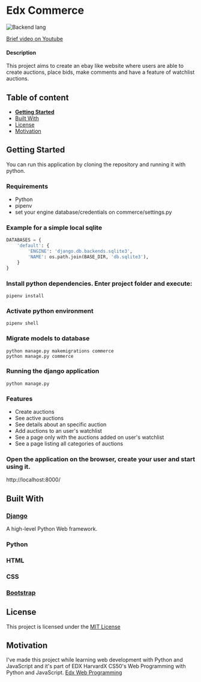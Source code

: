 

# Edx Commerce

![Backend lang](https://img.shields.io/badge/python-3.8-green)



[Brief video on Youtube](https://www.youtube.com/watch?v=k6wBjlU2R3Q&t=14s "video")

#### Description
This project aims to create an ebay like website where users are able to create auctions, place bids, make comments and have a feature of watchlist auctions.


## Table of content

- [**Getting Started**](#getting-started)
- [Built With](#built-with)
- [License](#license)
- [Motivation](#motivation)

## Getting Started
You can run this application by cloning the repository and running it with python.

### Requirements
- Python
- pipenv
- set your engine database/credentials on commerce/settings.py

### Example for a simple local sqlite
```python
DATABASES = {
    'default': {
        'ENGINE': 'django.db.backends.sqlite3',
        'NAME': os.path.join(BASE_DIR, 'db.sqlite3'),
    }
}
```

### Install python dependencies. Enter project folder and execute:
```console
pipenv install
```
### Activate python environment
```console
pipenv shell
```

### Migrate models to database
```console
python manage.py makemigrations commerce
python manage.py commerce
```

### Running the django application

```console
python manage.py
```

### Features
- Create auctions
- See active auctions
- See details about an specific auction
- Add auctions to an user's watchlist
- See a page only with the auctions added on user's watchlist
- See a page listing all categories of auctions

### Open the application on the browser, create your user and start using it.
http://localhost:8000/

## Built With

### [Django](https://www.djangoproject.com/ "Django")
A high-level Python Web framework.
### Python
### HTML
### CSS
### [Bootstrap](https://getbootstrap.com/ "Bootstrap")

## License

This project is licensed under the [MIT License](https://github.com/antfons/edx-commerce/blob/main/LICENSE)


## Motivation
I've made this project while learning web development with Python and JavaScript and it's part of EDX HarvardX CS50's Web Programming with Python and JavaScript. [Edx Web Programming](https://courses.edx.org/courses/course-v1:HarvardX+CS50W+Web/course/ "Edx Web Programming")
